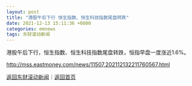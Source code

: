 ```yaml
---
layout: post
title: "港股午后下行 恒生指数、恒生科技指数尾盘转跌"
date: 2021-12-13 15:11:36 +0800
categories: emnews
tags: 东财滚动新闻
---
```


港股午后下行，恒生指数、恒生科技指数尾盘转跌，恒指早盘一度涨近1.6%。

<http://mss.eastmoney.com/news/11507,202112132211760567.html>

[返回东财滚动新闻](//finews.withounder.com/emnews/)｜[返回首页](//finews.withounder.com/)